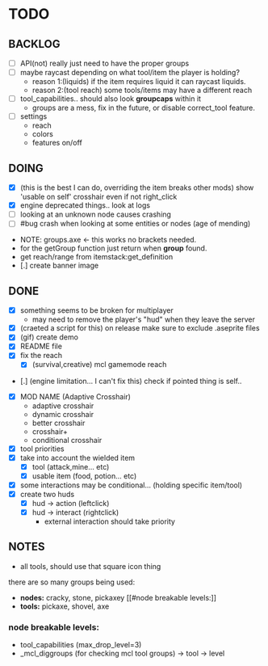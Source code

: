 # TODO

## BACKLOG

- [ ] API(not) really just need to have the proper groups
- [ ] maybe raycast depending on what tool/item the player is holding?
  - reason 1:(liquids) if the item requires liquid it can raycast liquids.
  - reason 2:(tool reach) some tools/items may have a different reach
- [ ] tool_capabilities.. should also look **groupcaps** within it
  - groups are a mess, fix in the future, or disable correct_tool feature.
- [ ] settings
  - reach
  - colors
  - features on/off 

## DOING

- [x] (this is the best I can do, overriding the item breaks other mods) show 'usable on self' crosshair even if not right_click
- [x] engine deprecated things.. look at logs
- [ ] looking at an unknown node causes crashing
- [ ] #bug crash when looking at some entities or nodes (age of mending)

- NOTE: groups.axe <- this works no brackets needed.
- for the getGroup function just return when **group** found.
- get reach/range from itemstack:get_definition
- [.] create banner image

## DONE

- [x] something seems to be broken for multiplayer
  - may need to remove the player's "hud" when they leave the server
- [x] (craeted a script for this) on release make sure to exclude .aseprite files
- [x] (gif) create demo
- [x] README file
- [x] fix the reach
  - [x] (survival,creative) mcl gamemode reach
- [.] (engine limitation... I can't fix this) check if pointed thing is self..
- [x] MOD NAME (Adaptive Crosshair)
  - adaptive crosshair
  - dynamic crosshair
  - better crosshair
  - crosshair+
  - conditional crosshair
- [x] tool priorities
- [x] take into account the wielded item
  - [x] tool (attack,mine... etc)
  - [x] usable item (food, potion... etc)
- [x] some interactions may be conditional... (holding specific item/tool)
- [x] create two huds
  - [x] hud -> action (leftclick)
  - [x] hud -> interact (rightclick)
    - external interaction should take priority

## NOTES

- all tools, should use that square icon thing

there are so many groups being used:
- **nodes:** cracky, stone, pickaxey [[#node breakable levels:]]
- **tools:** pickaxe, shovel, axe

### node breakable levels:
- tool_capabilities (max_drop_level=3)
- _mcl_diggroups (for checking mcl tool groups) -> tool -> level
